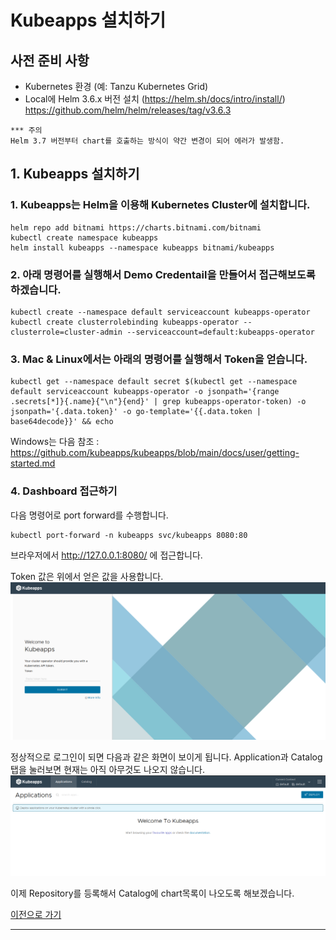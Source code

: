 # Kubeapps 설치하기

## 사전 준비 사항
* Kubernetes 환경 (예: Tanzu Kubernetes Grid) 
* Local에 Helm 3.6.x 버전 설치 (https://helm.sh/docs/intro/install/) 
  https://github.com/helm/helm/releases/tag/v3.6.3
```
*** 주의 
Helm 3.7 버전부터 chart를 호출하는 방식이 약간 변경이 되어 에러가 발생함. 
```

## 1. Kubeapps 설치하기

### 1. Kubeapps는 Helm을 이용해 Kubernetes Cluster에 설치합니다.

```
helm repo add bitnami https://charts.bitnami.com/bitnami
kubectl create namespace kubeapps
helm install kubeapps --namespace kubeapps bitnami/kubeapps
```

### 2. 아래 명령어를 실행해서 Demo Credentail을 만들어서 접근해보도록 하겠습니다.

```
kubectl create --namespace default serviceaccount kubeapps-operator
kubectl create clusterrolebinding kubeapps-operator --clusterrole=cluster-admin --serviceaccount=default:kubeapps-operator
```

### 3. Mac & Linux에서는 아래의 명령어를 실행해서 Token을 얻습니다.

```
kubectl get --namespace default secret $(kubectl get --namespace default serviceaccount kubeapps-operator -o jsonpath='{range .secrets[*]}{.name}{"\n"}{end}' | grep kubeapps-operator-token) -o jsonpath='{.data.token}' -o go-template='{{.data.token | base64decode}}' && echo
```
Windows는 다음 참조 : https://github.com/kubeapps/kubeapps/blob/main/docs/user/getting-started.md

### 4. Dashboard 접근하기
다음 명령어로 port forward를 수행합니다.
```
kubectl port-forward -n kubeapps svc/kubeapps 8080:80
```
브라우저에서 http://127.0.0.1:8080/ 에 접근합니다.

Token 값은 위에서 얻은 값을 사용합니다.
![](images/kubeapps_dashboard-login.png)

정상적으로 로그인이 되면 다음과 같은 화면이 보이게 됩니다. Application과 Catalog 탭을 눌러보면 현재는 아직 아무것도 나오지 않습니다.
![](images/kubeapps_dashboard-home.png)


이제 Repository를 등록해서 Catalog에 chart목록이 나오도록 해보겠습니다.

[이전으로 가기](./vac_kubeapps.md)

-----
